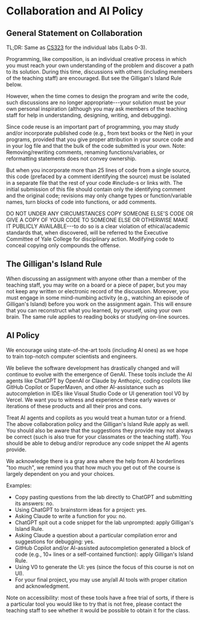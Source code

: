 # Collaboration and AI Policy

## General Statement on Collaboration
TL;DR: Same as [CS323](https://zoo.cs.yale.edu/classes/cs323/current/syllabus.html) for the individual labs (Labs 0-3).

Programming, like composition, is an individual creative process in which you must reach your own understanding of the problem and discover a path to its solution. During this time, discussions with others (including members of the teaching staff) are encouraged. But see the Gilligan's Island Rule below.

However, when the time comes to design the program and write the code, such discussions are no longer appropriate---your solution must be your own personal inspiration (although you may ask members of the teaching staff for help in understanding, designing, writing, and debugging).

Since code reuse is an important part of programming, you may study and/or incorporate published code (e.g., from text books or the Net) in your programs, provided that you give proper attribution in your source code and in your log file and that the bulk of the code submitted is your own. Note: Removing/rewriting comments, renaming functions/variables, or reformatting statements does not convey ownership.

But when you incorporate more than 25 lines of code from a single source, this code (prefaced by a comment identifying the source) must be isolated in a separate file that the rest of your code #include-s or links with. The initial submission of this file should contain only the identifying comment and the original code; revisions may only change types or function/variable names, turn blocks of code into functions, or add comments.

DO NOT UNDER ANY CIRCUMSTANCES COPY SOMEONE ELSE'S CODE OR GIVE A COPY OF YOUR CODE TO SOMEONE ELSE OR OTHERWISE MAKE IT PUBLICLY AVAILABLE---to do so is a clear violation of ethical/academic standards that, when discovered, will be referred to the Executive Committee of Yale College for disciplinary action. Modifying code to conceal copying only compounds the offense.

## The Gilligan's Island Rule

When discussing an assignment with anyone other than a member of the teaching staff, you may write on a board or a piece of paper, but you may not keep any written or electronic record of the discussion. Moreover, you must engage in some mind-numbing activity (e.g., watching an episode of Gilligan's Island) before you work on the assignment again. This will ensure that you can reconstruct what you learned, by yourself, using your own brain. The same rule applies to reading books or studying on-line sources.

## AI Policy

We encourage using state-of-the-art tools (including AI ones) as we hope to train top-notch computer scientists and engineers.

We believe the software development has drastically changed and will continue to evolve with the emergence of GenAI. These tools include the AI agents like ChatGPT by OpenAI or Claude by Anthopic, coding copilots like GitHub Copilot or SuperMaven, and other AI-assistance such as autocompletion in IDEs like Visual Studio Code or UI generation tool V0 by Vercel. We want you to witness and experience these early waves or iterations of these products and all their pros and cons.

Treat AI agents and copilots as you would treat a human tutor or a friend. The above collaboration policy and the Gilligan's Island Rule apply as well. You should also be aware that the suggestions they provide may not always be correct (such is also true for your classmates or the teaching staff). You should be able to debug and/or reproduce any code snippet the AI agents provide.

We acknowledge there is a gray area where the help from AI borderlines "too much", we remind you that how much you get out of the course is largely dependent on you and your choices.

Examples:
- Copy pasting questions from the lab directly to ChatGPT and submitting its answers: no.
- Using ChatGPT to brainstorm ideas for a project: yes.
- Asking Claude to write a function for you: no.
- ChatGPT spit out a code snippet for the lab unprompted: apply Gilligan's Island Rule.
- Asking Claude a question about a particular compilation error and suggestions for debugging: yes.
- GitHub Copilot and/or AI-assisted autocompletion generated a block of code (e.g., 10+ lines or a self-contained function): apply Gilligan's Island Rule.
- Using V0 to generate the UI: yes (since the focus of this course is not on UI).
- For your final project, you may use any/all AI tools with proper citation and acknowledgment.

Note on accessibility: most of these tools have a free trial of sorts, if there is a particular tool you would like to try that is not free, please contact the teaching staff to see whether it would be possible to obtain it for the class.

